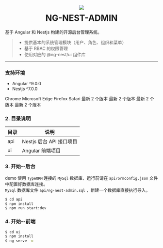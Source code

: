 <div align="center">
    <img src="https://avatars1.githubusercontent.com/u/46649777?s=200&v=4" />
</div>
<h1 align="center" style="margin-top:10px">
    NG-NEST-ADMIN
</h1>

基于 Angular 和 Nestjs 构建的开源后台管理系统。

> - 提供基本的系统管理模块（用户、角色、组织和菜单）
> - 基于 RBAC 的权限管理
> - 使用对应的 @ng-nest/ui 组件库

---

### 支持环境

- Angular ^9.0.0
- Nestjs ^7.0.0

Chrome Microsoft Edge Firefox Safari
最新 2 个版本 最新 2 个版本 最新 2 个版本 最新 2 个版本

### 2. 目录说明

| 目录 | 说明                     |
| ---- | ------------------------ |
| api  | Nestjs 后台 API 接口项目 |
| ui   | Angular 前端项目         |

### 3. 开始--后台

demo 使用 `TypeORM` 连接的 `MySql` 数据库，运行前请在 `api/ormconfig.json` 文件中配置好数据库连接。  
`MySql` 数据库文件 `api/ng-nest-admin.sql` ，新建一个数据库直接执行导入。 

```bash
$ cd api
$ npm install
$ npm run start:dev
```

### 4. 开始--前端

```bash
$ cd ui
$ npm install
$ ng serve -o
```

